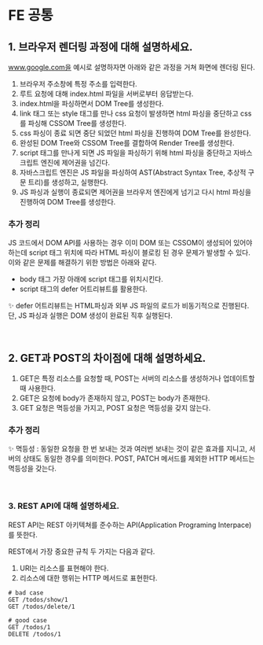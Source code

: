 # FE 공통

## 1. 브라우저 렌더링 과정에 대해 설명하세요.

www.google.com을 예시로 설명하자면 아래와 같은 과정을 거쳐 화면에 렌더링 된다.

1. 브라우저 주소창에 특정 주소를 입력한다.
2. 루트 요청에 대해 index.html 파일을 서버로부터 응답받는다.
3. index.html을 파싱하면서 DOM Tree를 생성한다.
4. link 태그 또는 style 태그를 만나 css 요청이 발생하면 html 파싱을 중단하고 css를 파싱해 CSSOM Tree를 생성한다.
5. css 파싱이 종료 되면 중단 되었던 html 파싱을 진행하여 DOM Tree를 완성한다.
6. 완성된 DOM Tree와 CSSOM Tree를 결합하여 Render Tree를 생성한다.
7. script 태그를 만나게 되면 JS 파일을 파싱하기 위해 html 파싱을 중단하고 자바스크립트 엔진에 제어권을 넘긴다.
8. 자바스크립트 엔진은 JS 파일을 파싱하여 AST(Abstract Syntax Tree, 추상적 구문 트리)를 생성하고, 실행한다.
9. JS 파싱과 실행이 종료되면 제어권을 브라우저 엔진에게 넘기고 다시 html 파싱을 진행하여 DOM Tree를 생성한다.

### 추가 정리

JS 코드에서 DOM API를 사용하는 경우 이미 DOM 또는 CSSOM이 생성되어 있어야 하는데 script 태그 위치에 따라 HTML 파싱이 블로킹 된 경우 문제가 발생할 수 있다. 이와 같은 문제를 해결하기 위한 방법은 아래와 같다.

- body 태그 가장 아래에 script 태그를 위치시킨다.
- script 태그의 defer 어트리뷰트를 활용한다.

✨ defer 어트리뷰트는 HTML파싱과 외부 JS 파일의 로드가 비동기적으로 진행된다. 단, JS 파싱과 실행은 DOM 생성이 완료된 직후 실행된다.

<br>

## 2. GET과 POST의 차이점에 대해 설명하세요.

1. GET은 특정 리소스를 요청할 때, POST는 서버의 리소스를 생성하거나 업데이트할 때 사용한다.
2. GET은 요청에 body가 존재하지 않고, POST는 body가 존재한다.
3. GET 요청은 멱등성을 가지고, POST 요청은 멱등성을 갖지 않는다.

### 추가 정리

✨ 멱등성 : 동일한 요청을 한 번 보내는 것과 여러번 보내는 것이 같은 효과를 지니고, 서버의 상태도 동일한 경우를 의미한다. POST, PATCH 메서드를 제외한 HTTP 메서드는 멱등성을 갖는다.

<br>

### 3. REST API에 대해 설명하세요.

REST API는 REST 아키텍쳐를 준수하는 API(Application Programing Interpace)를 뜻한다.

REST에서 가장 중요한 규칙 두 가지는 다음과 같다.

1. URI는 리소스를 표현해야 한다.
2. 리소스에 대한 행위는 HTTP 메서드로 표현한다.

```
# bad case
GET /todos/show/1
GET /todos/delete/1

# good case
GET /todos/1
DELETE /todos/1
```
